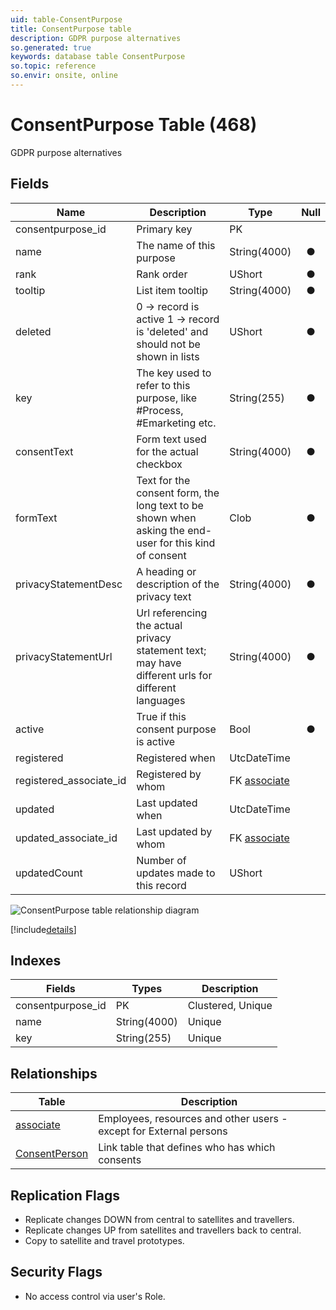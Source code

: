 ```yaml
---
uid: table-ConsentPurpose
title: ConsentPurpose table
description: GDPR purpose alternatives
so.generated: true
keywords: database table ConsentPurpose
so.topic: reference
so.envir: onsite, online
---
```


# ConsentPurpose Table (468)

GDPR purpose alternatives

## Fields

| Name | Description | Type | Null |
|------|-------------|------|:----:|
|consentpurpose\_id|Primary key|PK| |
|name|The name of this purpose|String(4000)|&#x25CF;|
|rank|Rank order|UShort|&#x25CF;|
|tooltip|List item tooltip|String(4000)|&#x25CF;|
|deleted|0 -&gt; record is active 1 -&gt; record is &apos;deleted&apos; and should not be shown in lists|UShort|&#x25CF;|
|key|The key used to refer to this purpose, like #Process, #Emarketing etc.|String(255)|&#x25CF;|
|consentText|Form text used for the actual checkbox|String(4000)|&#x25CF;|
|formText|Text for the consent form, the long text to be shown when asking the end-user for this kind of consent|Clob|&#x25CF;|
|privacyStatementDesc|A heading or description of the privacy text|String(4000)|&#x25CF;|
|privacyStatementUrl|Url referencing the actual privacy statement text; may have different urls for different languages|String(4000)|&#x25CF;|
|active|True if this consent purpose is active|Bool|&#x25CF;|
|registered|Registered when|UtcDateTime| |
|registered\_associate\_id|Registered by whom|FK [associate](associate.md)| |
|updated|Last updated when|UtcDateTime| |
|updated\_associate\_id|Last updated by whom|FK [associate](associate.md)| |
|updatedCount|Number of updates made to this record|UShort| |


![ConsentPurpose table relationship diagram](./media/ConsentPurpose.png)

[!include[details](./includes/consentpurpose.md)]

## Indexes

| Fields | Types | Description |
|--------|-------|-------------|
|consentpurpose\_id |PK |Clustered, Unique |
|name |String(4000) |Unique |
|key |String(255) |Unique |

## Relationships

| Table|  Description |
|------|-------------|
|[associate](associate.md)  |Employees, resources and other users - except for External persons |
|[ConsentPerson](consentperson.md)  |Link table that defines who has which consents |


## Replication Flags

* Replicate changes DOWN from central to satellites and travellers.
* Replicate changes UP from satellites and travellers back to central.
* Copy to satellite and travel prototypes.

## Security Flags

* No access control via user's Role.

